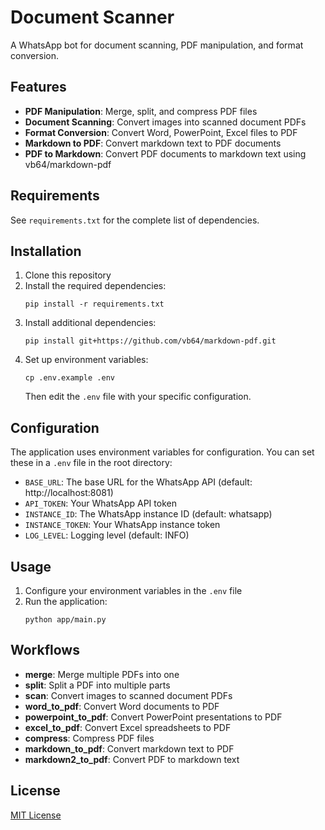 # Document Scanner

A WhatsApp bot for document scanning, PDF manipulation, and format conversion.

## Features

- **PDF Manipulation**: Merge, split, and compress PDF files
- **Document Scanning**: Convert images into scanned document PDFs
- **Format Conversion**: Convert Word, PowerPoint, Excel files to PDF
- **Markdown to PDF**: Convert markdown text to PDF documents
- **PDF to Markdown**: Convert PDF documents to markdown text using vb64/markdown-pdf

## Requirements

See `requirements.txt` for the complete list of dependencies.

## Installation

1. Clone this repository
2. Install the required dependencies:
   ```
   pip install -r requirements.txt
   ```
3. Install additional dependencies:
   ```
   pip install git+https://github.com/vb64/markdown-pdf.git
   ```
4. Set up environment variables:
   ```
   cp .env.example .env
   ```
   Then edit the `.env` file with your specific configuration.

## Configuration

The application uses environment variables for configuration. You can set these in a `.env` file in the root directory:

- `BASE_URL`: The base URL for the WhatsApp API (default: http://localhost:8081)
- `API_TOKEN`: Your WhatsApp API token
- `INSTANCE_ID`: The WhatsApp instance ID (default: whatsapp)
- `INSTANCE_TOKEN`: Your WhatsApp instance token
- `LOG_LEVEL`: Logging level (default: INFO)

## Usage

1. Configure your environment variables in the `.env` file
2. Run the application:
   ```
   python app/main.py
   ```

## Workflows

- **merge**: Merge multiple PDFs into one
- **split**: Split a PDF into multiple parts
- **scan**: Convert images to scanned document PDFs
- **word_to_pdf**: Convert Word documents to PDF
- **powerpoint_to_pdf**: Convert PowerPoint presentations to PDF
- **excel_to_pdf**: Convert Excel spreadsheets to PDF
- **compress**: Compress PDF files
- **markdown_to_pdf**: Convert markdown text to PDF
- **markdown2_to_pdf**: Convert PDF to markdown text

## License

[MIT License](LICENSE)
